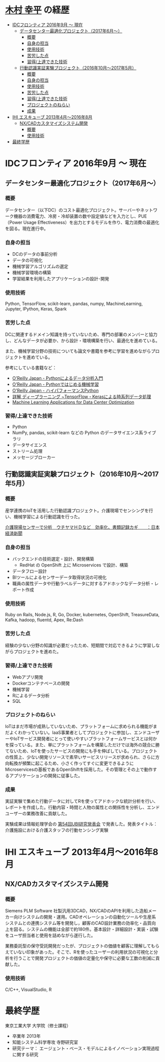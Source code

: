 # [木村 幸平](https://kohei-kimura.github.io) の経歴

- [IDCフロンティア 2016年9月 〜 現在](#idcフロンティア-2016年9月-〜-現在)
    - [データセンター最適化プロジェクト（2017年6月〜）](#データセンター最適化プロジェクト2017年6月〜)
        - [概要](#概要)
        - [自身の担当](#自身の担当)
        - [使用技術](#使用技術)
        - [苦労した点](#苦労した点)
        - [習得/上達できた技術](#習得上達できた技術)
    - [行動認識実証実験プロジェクト（2016年10月〜2017年5月）](#行動認識実証実験プロジェクト2016年10月〜2017年5月)
        - [概要](#概要-1)
        - [自身の担当](#自身の担当-1)
        - [使用技術](#使用技術-1)
        - [苦労した点](#苦労した点-1)
        - [習得/上達できた技術](#習得上達できた技術-1)
        - [プロジェクトのねらい](#プロジェクトのねらい)
        - [成果](#成果)
- [IHI エスキューブ 2013年4月〜2016年8月](#ihi-エスキューブ-2013年4月〜2016年8月)
    - [NX/CADカスタマイズシステム開発](#nxcadカスタマイズシステム開発)
        - [概要](#概要-2)
        - [使用技術](#使用技術-2)
- [最終学歴](#最終学歴)


# IDCフロンティア 2016年9月 〜 現在

## データセンター最適化プロジェクト（2017年6月〜）

### 概要

データセンター（以下DC）のコスト最適化プロジェクト。サーバーやネットワーク機器の消費電力、冷房・冷却装置の数や設定値などを入力とし、PUE（Power Usage Effectiveness）を出力とするモデルを作り、電力消費の最適化を図る。現在進行中。

### 自身の担当
- DCのデータの事前分析
- データの可視化
- 機械学習アルゴリズムの選定
- 機械学習環境の構築
- 学習結果を利用したアプリケーションの設計･開発

### 使用技術
Python, TensorFlow, scikit-learn, pandas, numpy, MachineLearning, Jupyter, IPython, Keras, Spark

### 苦労した点

DCに関連するドメイン知識を持っていないため、専門の部署のメンバーと協力し、どんなデータが必要か、から設計・環境構築を行い、最適化を進めている。

また、機械学習分野の技術についても論文や書籍を参考に学習を進めながらプロジェクトを進めている。

参考にしている書籍など：

- [O'Reilly Japan \- Pythonによるデータ分析入門](https://www.oreilly.co.jp/books/9784873116556/)
- [O'Reilly Japan \- Pythonではじめる機械学習](https://www.oreilly.co.jp/books/9784873117980/)
- [O'Reilly Japan \- ハイパフォーマンスPython](https://www.oreilly.co.jp/books/9784873117409/)
- [詳解 ディープラーニング ~TensorFlow・Kerasによる時系列データ処理](https://www.amazon.co.jp/dp/4839962510)
- [Machine Learning Applications for Data Center Optimization](https://static.googleusercontent.com/media/research.google.com/ja//pubs/archive/42542.pdf)

### 習得/上達できた技術

- Python
- NumPy, pandas, scikit-learn などの Python のデータサイエンス系ライブラリ
- データサイエンス
- ストリーム処理
- メッセージブローカー

## 行動認識実証実験プロジェクト（2016年10月〜2017年5月）

### 概要
産学連携のIoTを活用した行動認識プロジェクト。介護現場でセンシングを行い、機械学習による行動認識を行った。

[介護現場センサーで分析　ウチヤマＨＤなど　効率化、書類記録カギ　　：日本経済新聞](http://www.nikkei.com/article/DGXLZO17729440V10C17A6LX0000/)

### 自身の担当
- バックエンドの技術選定・設計、開発構築
  - RedHat の OpenShift 上に Microservices で設計、構築
- データフロー設計
- BIツールによるセンサーデータ取得状況の可視化
- 職員の属性データや行動ラベルデータに対するアドホックなデータ分析・レポート作成

### 使用技術
Ruby on Rails, Node.js, R, Go, Docker, kubernetes, OpenShift, TreasureData, Kafka, hadoop, fluentd, Apex, Re:Dash

### 苦労した点
経験の少ない分野の知識が必要だったため、短期間で対応できるように学習しながらプロジェクトを進めた。

### 習得/上達できた技術
- Webアプリ開発
- Dockerコンテナベースの開発
- 機械学習
- Rによるデータ分析
- SQL

### プロジェクトのねらい

IoTはまだ市場が成熟していないため、プラットフォームに求められる機能がまだよくわかっていない。IaaS事業者としてプロジェクトに参加し、エンドユーザーやIoTサービス開発者にとって使いやすいプラットフォームサービスとは何かを探っている。また、単にプラットフォームを構築しただけでは海外の競合に勝てないため、IoTを使ったサービスの開発にも手を伸ばしている。プロジェクトの性質上、少ない開発リソースで素早いサービスリリースが求められ、さらに方向転換が頻繁に起こるため、小さく作ってすぐに変更できるようにMicroservicesの基板であるOpenShiftを採用した。その管理とその上で動作するアプリケーションの開発に従事した。

### 成果

実証実験で集めた行動データに対してRを使ってアドホックな統計分析を行い、レポートを作成した。行動内容・時間と人物の属性との関係性を分析し、エンドユーザーの業務改善に貢献した。

実験成果は情報処理学会の [第54回UBI研究発表会](http://sigubi.ipsj.or.jp/seminar54/) で発表した。発表タイトル： 介護施設における介護スタッフの行動センシング実験

# IHI エスキューブ 2013年4月〜2016年8月

## NX/CADカスタマイズシステム開発

### 概要
Siemens PLM Software 社製汎用3DCAD，NX/CADのAPIを利用した造船メーカー向けシステムの開発・運用。CADオペレーションの自動化ツールや生産系システムとの連携システム等を開発し，顧客のCAD設計業務の効率化・品質向上を図る。システムの機能は全部で約180件。基本設計・詳細設計・実装・試験をユーザ担当者と使用を詰めながら遂行した。

業務委託型の保守受託開発だったが、プロジェクトの価値を顧客に理解してもらえていない印象があった。そこで、Rを使ったユーザーの利用状況の可視化と分析を行うことで開発プロジェクトの価値の定量化や保守に必要な工数の削減に貢献した。

### 使用技術
C/C++, VisualStudio, R

# 最終学歴

東京工業大学 大学院（修士課程）
- 卒業年 2013年
- 知能システム科学専攻 寺野研究室
- 研究テーマ： エージェント・ベース・モデルによるイノベーション実現過程に関する研究